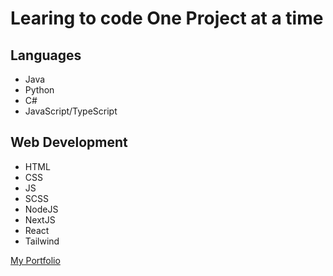 # Learing to code One Project at a time

## Languages
- Java
- Python
- C#
- JavaScript/TypeScript

## Web Development
- HTML
- CSS
- JS
- SCSS
- NodeJS
- NextJS
- React
- Tailwind

[My Portfolio](https://github.com/DiabGarren/)
